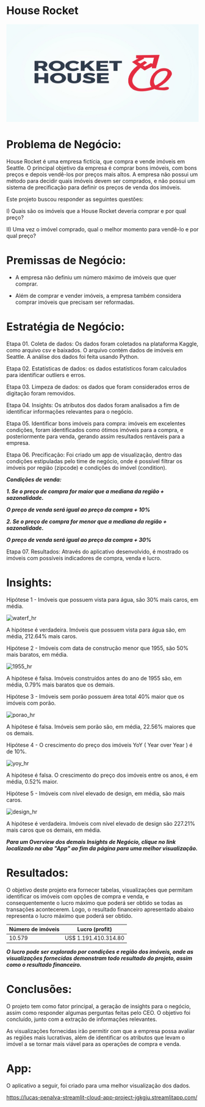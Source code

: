 # House Rocket
  
![house_rocket](hr_art.jpg)

# Problema de Negócio:
House Rocket é uma empresa fictícia, que compra e vende imóveis em Seattle. O principal objetivo da empresa é comprar bons imóveis, com bons preços e depois vendê-los por preços mais altos. A empresa não possui um método para decidir quais imóveis devem ser comprados, e não possui um sistema de precificação para definir os preços de venda dos imóveis.

Este projeto buscou responder as seguintes questões:

I) Quais são os imóveis que a House Rocket deveria comprar e por qual preço?

II) Uma vez o imóvel comprado, qual o melhor momento para vendê-lo e por qual preço?

# Premissas de Negócio:

* A empresa não definiu um número máximo de imóveis que quer comprar.

* Além de comprar e vender imóveis, a empresa também considera comprar imóveis que precisam ser reformadas.

# Estratégia de Negócio:

Etapa 01. Coleta de dados: Os dados foram coletados na plataforma Kaggle, como arquivo csv e baixados. O arquivo contém dados de imóveis em Seattle. A análise dos dados foi feita usando Python.

Etapa 02. Estatísticas de dados: os dados estatísticos foram calculados para identificar outliers e erros.

Etapa 03. Limpeza de dados: os dados que foram considerados erros de digitação foram removidos.

Etapa 04. Insights: Os atributos dos dados foram analisados a fim de identificar informações relevantes para o negócio.

Etapa 05. Identificar bons imóveis para compra: imóveis em excelentes condições, foram identificados como ótimos imóveis para a compra, e posteriormente para venda, gerando assim resultados rentáveis para a empresa.

Etapa 06. Precificação: Foi criado um app de visualização, dentro das condições estipuladas pelo time de negócio, onde é possível filtrar os imóveis por região (zipcode) e condições do imóvel (condition).

***Condições de venda:***

***1. Se o preço de compra for maior que a mediana da região + sazonalidade.***

***O preço de venda será igual ao preço da compra + 10%***

***2. Se o preço de compra for menor que a mediana da região + sazonalidade.***

***O preço de venda será igual ao preço da compra + 30%***

Etapa 07. Resultados: Através do aplicativo desenvolvido, é mostrado os imóveis com possíveis indicadores de compra, venda e lucro.

# Insights:

Hipótese 1 - Imóveis que possuem vista para água, são 30% mais caros, em média.

![waterf_hr](https://user-images.githubusercontent.com/107321862/191380787-6fab6ddd-89aa-403f-a9dc-f05318703064.JPG)

A hipótese é verdadeira. Imóveis que possuem vista para água são, em média, 212.64% mais caros.

Hipótese 2 - Imóveis com data de construção menor que 1955, são 50% mais baratos, em média.

![1955_hr](https://user-images.githubusercontent.com/107321862/191381120-79675ed5-7289-4ad8-9cb9-3b952793544d.JPG)

A hipótese é falsa. Imóveis construídos antes do ano de 1955 são, em média, 0.79% mais baratos que os demais.

Hipótese 3 - Imóveis sem porão possuem área total 40% maior que os imóveis com porão.

![porao_hr](https://user-images.githubusercontent.com/107321862/191381206-d7e70a0d-c562-4faa-acaf-f675afa135c1.JPG)

A hipótese é falsa. Imóveis sem porão são, em média, 22.56% maiores que os demais.

Hipótese 4 - O crescimento do preço dos imóveis YoY ( Year over Year ) é de 10%.

![yoy_hr](https://user-images.githubusercontent.com/107321862/191381221-fe3b8c06-af2b-40cb-b685-06753f3e7c8c.JPG)

A hipótese é falsa. O crescimento do preço dos imóveis entre os anos, é em média, 0.52% maior.

Hipótese 5 - Imóveis com nível elevado de design, em média, são mais caros.

![design_hr](https://user-images.githubusercontent.com/107321862/191381415-498477d7-8cd3-4aa0-ba8b-e9aec4e18440.JPG)

A hipótese é verdadeira. Imóveis com nível elevado de design são 227.21% mais caros que os demais, em média.

***Para um Overview dos demais Insights de Negócio, clique no link localizado na aba "App" ao fim da página para uma melhor visualização.***

# Resultados:

O objetivo deste projeto era fornecer tabelas, visualizações que permitam identificar os imóveis com opções de compra e venda, e consequentemente o lucro máximo que poderá ser obtido se todas as transações acontecerem. Logo, o resultado financeiro apresentado abaixo representa o lucro máximo que poderá ser obtido.

| __Número de imóveis__ | __Lucro (profit)__   |
| --------------------- | ---------------------| 
|       10.579          | US$ 1.191.410.314.80 |

***O lucro pode ser explorado por condições e região dos imóveis, onde as visualizações fornecidas demonstram todo resultado do projeto, assim como o resultado financeiro.***

# Conclusões:

O projeto tem como fator principal, a geração de insights para o negócio, assim como responder algumas perguntas feitas pelo CEO. O objetivo foi concluído, junto com a extração de informações relevantes.

As visualizações fornecidas irão permitir com que a empresa possa avaliar as regiões mais lucrativas, além de identificar os atributos que levam o imóvel a se tornar mais viável para as operações de compra e venda.

# App:

O aplicativo a seguir, foi criado para uma melhor visualização dos dados.

https://lucas-penalva-streamlit-cloud-app-project-jgkgju.streamlitapp.com/









  

   
  
